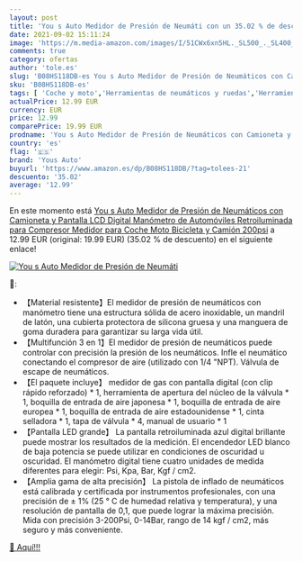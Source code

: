 ```yaml
---
layout: post
title: 'You s Auto Medidor de Presión de Neumáti con un 35.02 % de descuento'
date: 2021-09-02 15:11:24
image: 'https://m.media-amazon.com/images/I/51CWx6xn5HL._SL500_._SL400_.jpg'
comments: true
category: ofertas
author: 'tole.es'
slug: 'B08HS118DB-es You s Auto Medidor de Presión de Neumáticos con Camioneta...'
sku: 'B08HS118DB-es'
tags: [ 'Coche y moto','Herramientas de neumáticos y ruedas','Herramientas para coche','Indicadores de aire para ruedas','bicicleta','yous auto', ]
actualPrice: 12.99 EUR
currency: EUR
price: 12.99
comparePrice: 19.99 EUR
prodname: 'You s Auto Medidor de Presión de Neumáticos con Camioneta y Pantalla LCD Digital Manómetro de Automóviles Retroiluminada para Compresor Medidor para Coche Moto Bicicleta y Camión 200psi'
country: 'es'
flag: '🇪🇸'
brand: 'Yous Auto'
buyurl: 'https://www.amazon.es/dp/B08HS118DB/?tag=tolees-21'
descuento: '35.02'
average: '12.99'
---
```


En este momento está [You s Auto Medidor de Presión de Neumáticos con Camioneta y Pantalla LCD Digital Manómetro de Automóviles Retroiluminada para Compresor Medidor para Coche Moto Bicicleta y Camión 200psi](https://www.amazon.es/dp/B08HS118DB/?tag=tolees-21) a 12.99 EUR (original: 19.99 EUR) (35.02 %  de descuento) en el siguiente enlace!

[![You s Auto Medidor de Presión de Neumáti](https://m.media-amazon.com/images/I/51CWx6xn5HL._SL500_._SL400_.jpg)](https://www.amazon.es/dp/B08HS118DB/?tag=tolees-21)

🔎:

- 【Material resistente】El medidor de presión de neumáticos con manómetro tiene una estructura sólida de acero inoxidable, un mandril de latón, una cubierta protectora de silicona gruesa y una manguera de goma duradera para garantizar su larga vida útil.
- 【Multifunción 3 en 1】El medidor de presión de neumáticos puede controlar con precisión la presión de los neumáticos. Infle el neumático conectando el compresor de aire (utilizado con 1/4 "NPT). Válvula de escape de neumáticos.
- 【El paquete incluye】 medidor de gas con pantalla digital (con clip rápido reforzado) * 1, herramienta de apertura del núcleo de la válvula * 1, boquilla de entrada de aire japonesa * 1, boquilla de entrada de aire europea * 1, boquilla de entrada de aire estadounidense * 1, cinta selladora * 1, tapa de válvula * 4, manual de usuario * 1
- 【Pantalla LED grande】 La pantalla retroiluminada azul digital brillante puede mostrar los resultados de la medición. El encendedor LED blanco de baja potencia se puede utilizar en condiciones de oscuridad u oscuridad. El manómetro digital tiene cuatro unidades de medida diferentes para elegir: Psi, Kpa, Bar, Kgf / cm2.
- 【Amplia gama de alta precisión】 La pistola de inflado de neumáticos está calibrada y certificada por instrumentos profesionales, con una precisión de ± 1% (25 ° C de humedad relativa y temperatura), y una resolución de pantalla de 0,1, que puede lograr la máxima precisión. Mida con precisión 3-200Psi, 0-14Bar, rango de 14 kgf / cm2, más seguro y más conveniente.

[🛒 Aquí!!!](https://www.amazon.es/dp/B08HS118DB/?tag=tolees-21)
